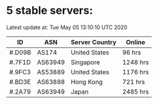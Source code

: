 # 5 stable servers:

Latest update at: Tue May 05 13:10:10 UTC 2020

| ID | ASN | Server Country | Online |
| -- | --- | -------------- | ------ |
| #.D09B | AS174 | United States | 96 hrs |
| #.7F1D | AS63949 | Singapore | 1248 hrs |
| #.9FC3 | AS53889 | United States | 1176 hrs |
| #.BD3E | AS63888 | Hong Kong | 721 hrs |
| #.2A79 | AS63949 | Japan | 2485 hrs |

